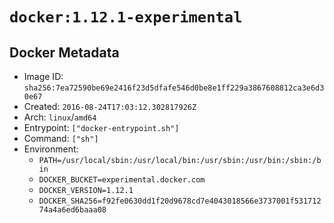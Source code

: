 # `docker:1.12.1-experimental`

## Docker Metadata

- Image ID: `sha256:7ea72590be69e2416f23d5dfafe546d0be8e1ff229a3867608812ca3e6d30e67`
- Created: `2016-08-24T17:03:12.302817926Z`
- Arch: `linux`/`amd64`
- Entrypoint: `["docker-entrypoint.sh"]`
- Command: `["sh"]`
- Environment:
  - `PATH=/usr/local/sbin:/usr/local/bin:/usr/sbin:/usr/bin:/sbin:/bin`
  - `DOCKER_BUCKET=experimental.docker.com`
  - `DOCKER_VERSION=1.12.1`
  - `DOCKER_SHA256=f92fe0630dd1f20d9678cd7e4043018566e3737001f53171274a4a6ed6baaa08`
